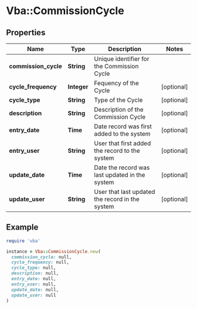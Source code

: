# Vba::CommissionCycle

## Properties

| Name | Type | Description | Notes |
| ---- | ---- | ----------- | ----- |
| **commission_cycle** | **String** | Unique identifier for the Commission Cycle |  |
| **cycle_frequency** | **Integer** | Fequency of the Cycle | [optional] |
| **cycle_type** | **String** | Type of the Cycle | [optional] |
| **description** | **String** | Description of the Commission Cycle | [optional] |
| **entry_date** | **Time** | Date record was first added to the system | [optional] |
| **entry_user** | **String** | User that first added the record to the system | [optional] |
| **update_date** | **Time** | Date the record was last updated in the system | [optional] |
| **update_user** | **String** | User that last updated the record in the system | [optional] |

## Example

```ruby
require 'vba'

instance = Vba::CommissionCycle.new(
  commission_cycle: null,
  cycle_frequency: null,
  cycle_type: null,
  description: null,
  entry_date: null,
  entry_user: null,
  update_date: null,
  update_user: null
)
```

